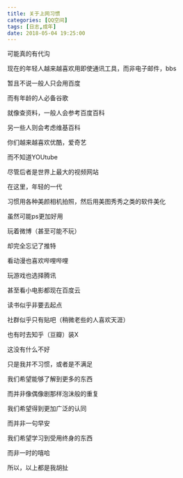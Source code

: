 ```yaml
---
title: 关于上网习惯
categories: [QQ空间]
tags: [日志,成年]
date: 2018-05-04 19:25:00
---
```


可能真的有代沟

现在的年轻人越来越喜欢用即使通讯工具，而非电子邮件，bbs

暂且不说一般人只会用百度

而有年龄的人必备谷歌

就像查资料，一般人会参考百度百科

另一些人则会考虑维基百科

你们越来越喜欢优酷，爱奇艺

而不知道YOUtube

尽管后者是世界上最大的视频网站

在这里，年轻的一代

习惯用各种美颜相机拍照，然后用美图秀秀之类的软件美化

虽然可能ps更加好用

玩着微博（甚至可能不玩）

却完全忘记了推特

看动漫也喜欢哔哩哔哩

玩游戏也选择腾讯

甚至看小电影都现在百度云

读书似乎非要去起点

社群似乎只有贴吧（稍微老些的人喜欢天涯）

也有时去知乎（豆瓣）装X

这没有什么不好

只是我并不习惯，或者是不满足

我们希望能够了解到更多的东西

而并非像偶像剧那样泡沫般的重复

我们希望得到更加广泛的认同

而并非一句早安

我们希望学习到受用终身的东西

而非一时的嘻哈

所以，以上都是我胡扯

